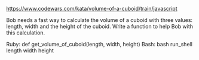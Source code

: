 https://www.codewars.com/kata/volume-of-a-cuboid/train/javascript

Bob needs a fast way to calculate the volume of a cuboid with three values: length, width and the height of the cuboid.
Write a function to help Bob with this calculation.

Ruby: def get_volume_of_cuboid(length, width, height) Bash: bash run_shell length width height
